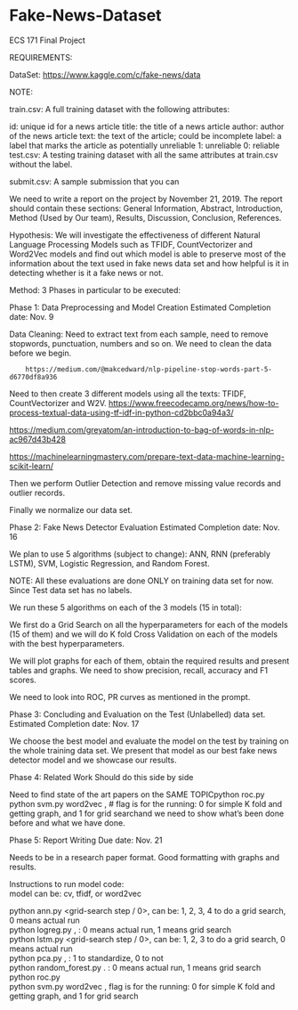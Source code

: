 # Fake-News-Dataset
ECS 171 Final Project

REQUIREMENTS:


DataSet:  https://www.kaggle.com/c/fake-news/data

NOTE: 

train.csv: A full training dataset with the following attributes:

id: unique id for a news article
title: the title of a news article
author: author of the news article
text: the text of the article; could be incomplete
label: a label that marks the article as potentially unreliable
1: unreliable
0: reliable
test.csv: A testing training dataset with all the same attributes at train.csv without the label.

submit.csv: A sample submission that you can


We need to write a report on the project by November 21, 2019. The report should contain these sections: General Information, Abstract, Introduction, Method (Used by Our team), Results, Discussion, Conclusion, References.


Hypothesis: We will investigate the effectiveness of different Natural Language Processing Models such as TFIDF, CountVectorizer and Word2Vec models and find out which model is able to preserve most of the information about the text used in fake news data set and how helpful is it in detecting whether is it a fake news or not.


Method: 3 Phases in particular to be executed:

Phase 1: Data Preprocessing and Model Creation
Estimated Completion date: Nov. 9

Data Cleaning: Need to extract text from each sample, need to remove stopwords, punctuation, numbers and so on. We need to clean the data before we begin.
		
		https://medium.com/@makcedward/nlp-pipeline-stop-words-part-5-d6770df8a936
		

Need to then create 3 different models using all the texts: TFIDF, CountVectorizer and W2V. 
				https://www.freecodecamp.org/news/how-to-process-textual-data-using-tf-idf-in-python-cd2bbc0a94a3/

https://medium.com/greyatom/an-introduction-to-bag-of-words-in-nlp-ac967d43b428

https://machinelearningmastery.com/prepare-text-data-machine-learning-scikit-learn/



Then we perform Outlier Detection and remove missing value records and outlier records.

Finally we normalize our data set.



Phase 2: Fake News Detector Evaluation
Estimated Completion date: Nov. 16

We plan to use 5 algorithms (subject to change): ANN, RNN (preferably LSTM), SVM, Logistic Regression, and Random Forest. 

NOTE: All these evaluations are done ONLY on training data set for now. Since Test data set has no labels.

We run these 5 algorithms on each of the 3 models (15 in total): 

We first do a Grid Search on all the hyperparameters for each of the models (15 of them) and we will do K fold Cross Validation on each of the models with the best hyperparameters.

We will plot graphs for each of them, obtain the required results and present tables and graphs. We need to show precision, recall, accuracy and F1 scores.

We need to look into ROC, PR curves as mentioned in the prompt.


Phase 3: Concluding and Evaluation on the Test (Unlabelled) data set.
Estimated Completion date: Nov. 17

We choose the best model and evaluate the model on the test by training on the whole training data set.
We present that model as our best fake news detector model and we showcase our results.

Phase 4: Related Work
Should do this side by side

Need to find state of the art papers on the SAME TOPICpython roc.py <model-name>
python svm.py word2vec <flag>, # flag is for the running: 0 for simple K fold and getting graph, and 1 for grid searchand we need to show what’s been done before and what we have done.

Phase 5: Report Writing
Due date: Nov. 21

Needs to be in a research paper format. Good formatting with graphs and results.

Instructions to run model code: <br/>
model can be: cv, tfidf, or word2vec
	
python ann.py <model> <grid-search step / 0>,  <grid-search step> can be: 1, 2, 3, 4 to do a grid search, 0 means actual run <br/>
python logreg.py <model> <flag>,  <flag>: 0 means actual run, 1 means grid search <br/>
python lstm.py <model> <grid-search step / 0>, <grid-search step> can be: 1, 2, 3 to do a grid search, 0 means actual run <br/>
python pca.py <model-name> <flag>, <flag>: 1 to standardize, 0 to not <br/>
python random_forest.py <model> <flag>. <flag>: 0 means actual run, 1 means grid search <br/>
python roc.py <model-name> <br/>
python svm.py word2vec <flag>, flag is for the running: 0 for simple K fold and getting graph, and 1 for grid search <br/>

